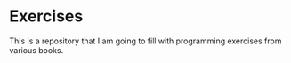 # Exercises
This is a repository that I am going to fill with programming exercises from various books.
